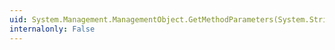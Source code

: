 ```yaml
---
uid: System.Management.ManagementObject.GetMethodParameters(System.String)
internalonly: False
---
```

